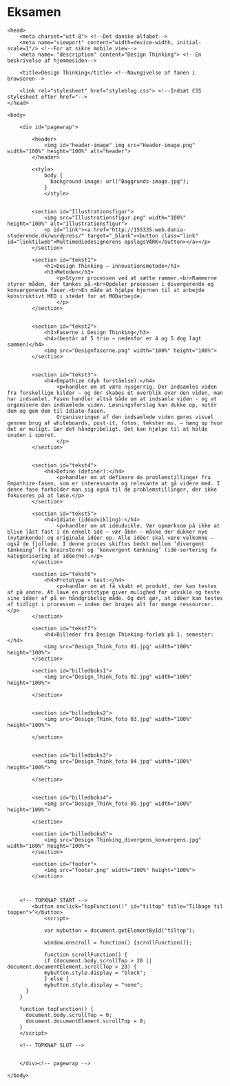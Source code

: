 # Eksamen

<!DOCTYPE html>

<html lang="da" dir="ltr"> 

    <head> 
        <meta charset="utf-8"> <!--Det danske alfabet-->
        <meta name="viewport" content="width=device-width, initial-scale=1"/> <!--For at sikre mobile view-->
        <meta name= "description" content="Design Thinking"> <!--En beskrivelse af hjemmesiden-->
        
        <title>Design Thinking</title> <!--Navngivelse af fanen i browseren-->        
        
        <link rel="stylesheet" href="styleblog.css"> <!--Indsæt CSS stylesheet efter href="-->        
    </head>
    
    <body>
        
        <div id="pagewrap">

            <header>
                <img id="header-image" img src="Header-image.png" width="100%" height="100%" alt="header">                
            </header>

            <style>
                body {
                  background-image: url("Baggrunds-image.jpg");
                }
                </style>
            
           
            <section id="Illustrationsfigur">
                <img src="Illustrationsfigur.png" width="100%" height="100%" alt="Illustrationsfigur">
                <p id="link"><a href="http://155335.web.dania-studerende.dk/wordpress/" target="_blank"><button class="link" id="linktilweb">Multimediedesignerens opslagsVÆRK</button></a></p>
            </section>

            <section id="tekst1">
                <h1>Design Thinking – innovationsmetode</h1>
                <h3>Metoden</h3>
                    <p>Styrer processen ved at sætte rammer.<br>Rammerne styrer måden, der tænkes på.<br>Opdeler processen i divergerende og konvergerende faser.<br>En måde at hjælpe hjernen til at arbejde konstruktivt MED i stedet for at MODarbejde.
                    </p>
            </section>
                   

            <section id="tekst2">
                <h3>Faserne i Design Thinking</h3>
                <h4>(består af 5 trin – nedenfor er 4 og 5 dog lagt sammen)</h4>
                <img src="Designfaserne.png" width="100%" height="100%"> 
            </section>

            
            <section id="tekst3">
                <h4>Empathize (dyb forståelse):</h4>
                    <p>handler om at være nysgerrig. Der indsamles viden fra forskellige kilder – og der skabes et overblik over den viden, man har indsamlet. Fasen handler altså både om at indsamle viden - og at organisere den indsamlede viden. Løsningsforslag kan dukke op, notér dem og gem dem til Idiate-fasen.
                    Organiseringen af den indsamlede viden gøres visuel gennem brug af whiteboards, post-it, fotos, tekster mv. – hæng op hvor det er muligt. Gør det håndgribeligt. Det kan hjælpe til at holde snuden i sporet.
                    </p>
            </section>
                            
            
            <section id="tekst4">
                <h4>Define (definér):</h4>
                    <p>handler om at definere de problemstillinger fra Empathize-fasen, som er interessante og relevante at gå videre med. I denne fase forholder man sig også til de problemstillinger, der ikke fokuseres på at løse.</p>
            </section>

            <section id="tekst5">
                <h4>Idiate (idéudvikling):</h4>
                    <p>handler om at idéudvikle. Vær opmærksom på ikke at blive låst fast i én enkelt idé – vær åben – måske der dukker nye (nytænkende) og originale idéer op. Alle idéer skal være velkomne – også de fjollede. I denne proces skiftes bedst mellem ’divergent tænkning’ (fx brainstorm) og ’konvergent tænkning’ (idé-sortering fx kategorisering af idéerne).</p>
            </section>

            <section id="tekst6">
                <h4>Prototype + test:</h4>
                    <p>handler om at få skabt et produkt, der kan testes af på andre. At lave en prototype giver mulighed for udvikle og teste sine idéer af på en håndgribelig måde. Og det gør, at idéer kan testes af tidligt i processen – inden der bruges alt for mange ressourcer.</p>
            </section>

            <section id="tekst7">
                <h4>Billeder fra Design Thinking-forløb på 1. semester:</h4>
                <img src="Design_Think_foto 01.jpg" width="100%" height="100%">
            </section>

            <section id="billedboks1">
                <img src="Design_Think_foto 02.jpg" width="100%" height="100%">

            </section>

            
            <section id="billedboks2">
                <img src="Design_Think_foto 03.jpg" width="100%" height="100%">

            </section>

            
            <section id="billedboks3">
                <img src="Design_Think_foto 04.jpg" width="100%" height="100%">

            </section>

            
            <section id="billedboks4">
                <img src="Design_Think_foto 05.jpg" width="100%" height="100%">

            </section>

            <section id="billedboks5">
                <img src="Design Thinking_divergens_konvergens.jpg" width="100%" height="100%">
            </section>
           
            <section id="footer">
                <img src="footer.png" width="100%" height="100%">
            </section>
                
                    

        <!-- TOPKNAP START -->
            <button onclick="topFunction()" id="tiltop" title="Tilbage til toppen">^</button>
                <script>
        
                var mybutton = document.getElementById("tiltop");        
        
                window.onscroll = function() {scrollFunction()};
        
                function scrollFunction() {
                if (document.body.scrollTop > 20 || document.documentElement.scrollTop > 20) {
                mybutton.style.display = "block";
                } else {
                mybutton.style.display = "none";
          }
        }        
        
        function topFunction() {
          document.body.scrollTop = 0;
          document.documentElement.scrollTop = 0;
        }
        </script>

        <!-- TOPKNAP SLUT -->


        </div><!-- pagewrap --> 

    </body>

</html>